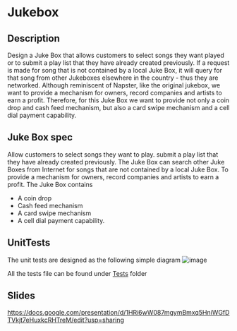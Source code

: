 # Jukebox


## Description
Design a Juke Box that allows customers to select songs they want played or to submit a play list that they have already created previously. If a request is made for song that is not contained by a local Juke Box, it will query for that song from other Jukeboxes elsewhere in the country - thus they are networked. Although reminiscent of Napster, like the original jukebox, we want to provide a mechanism for owners, record companies and artists to earn a profit. Therefore, for this Juke Box we want to provide not only a coin drop and cash feed mechanism, but also a card swipe mechanism and a cell dial payment capability.

## Juke Box spec
Allow customers to select songs they want to play. submit a play list that they have already created previously. The Juke Box can search other Juke Boxes from Internet for songs that are not contained by a local Juke Box. To provide a mechanism for owners, record companies and artists to earn a profit. The Juke Box contains

- A coin drop
- Cash feed mechanism
- A card swipe mechanism
- A cell dial payment capability.

## UnitTests

The unit tests are designed as the following simple diagram
![image](https://user-images.githubusercontent.com/69946982/137400878-130eedc7-1456-4625-9d3d-7eb653ac98e8.png)
 

All the tests file can be found under [Tests](https://github.com/HarshineeRoopakula/Software-Quality-Assurance-and-Test-Automation/tree/main/QA/JUNIT/JukeBox/Tests) folder

## Slides

https://docs.google.com/presentation/d/1HRi6wW087mgymBmxq5HniWGfDTVkjt7eHuxkcRHTreM/edit?usp=sharing
